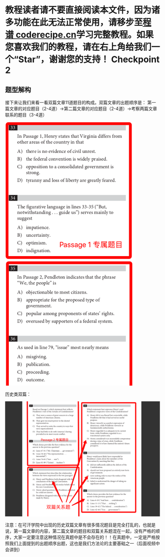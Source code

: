<notice>教程读者请不要直接阅读本文件，因为诸多功能在此无法正常使用，请移步至[程谱 coderecipe.cn](https://coderecipe.cn/learn/10)学习完整教程。如果您喜欢我们的教程，请在右上角给我们一个“Star”，谢谢您的支持！</notice>
Checkpoint 2
======

题型解构
-----
接下来让我们来看一看双篇文章11道题目的构成。双篇文章的出题顺序是：
第一篇文章的对应题目（2-4道）→第二篇文章的对应题目（2-4道）→考察两篇文章联系的题目（3-4道）

![pic1](pic1.jpg)

历史类双篇：

![pic2](pic2.jpg)

注意：在可汗学院中出现的历史双篇文章有很多情况题目是完全打乱的，也就是说，第一篇文章的内容，第二篇文章的题目和双篇关系题混在一起，没有严格的顺序，大家一定要注意这种情况在真题中是不会存在的！！在真题中，一定是严格按照我们上面提到的出题顺序出题，这也是我们方法论的主要基础之一（后面视频中会讲到）

